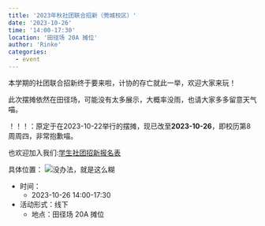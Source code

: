 ```yaml
---
title: '2023年秋社团联合招新（莞城校区）'
date: '2023-10-26'
time: '14:00-17:30'
location: '田径场 20A 摊位'
author: 'Rinke'
categories:
  - event
---
```


本学期的社团联合招新终于要来啦，计协的存亡就此一举，欢迎大家来玩！

此次摆摊依然在田径场，可能没有太多展示，大概率没雨，也请大家多多留意天气喵。

！！！：原定于在2023-10-22举行的摆摊，现已改至**2023-10-26**，即校历第8周周四，非常抱歉喵。

也欢迎加入我们:[学生社团招新报名表](https://docs.qq.com/form/page/DQ0RmVU1wQlBoYVNv)

具体位置：
![没办法，就是这么糊](</img/2023_ recruitment.jpg>)

- 时间：
  - 2023-10-26 14:00-17:30
- 活动形式：线下
  - 地点：田径场 20A 摊位
